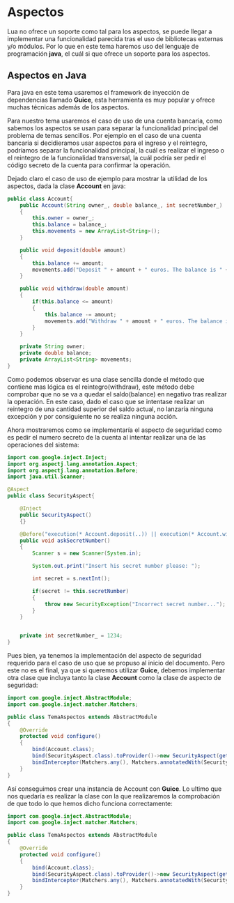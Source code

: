 # Aspectos
Lua no ofrece un soporte como tal para los aspectos, se puede llegar a implementar una funcionalidad parecida tras el uso de bibliotecas externas y/o módulos. Por lo que en este tema haremos uso del lenguaje de programación **java**, el cuál si que ofrece un soporte para los aspectos.
## Aspectos en Java
Para java en este tema usaremos el framework de inyección de dependencias llamado **Guice**, esta herramienta es muy popular y ofrece muchas técnicas además de los aspectos.

Para nuestro tema usaremos el caso de uso de una cuenta bancaria, como sabemos los aspectos se usan para separar la funcionalidad principal del problema de temas sencillos. Por ejemplo en el caso de una cuenta bancaria si decidieramos usar aspectos para el ingreso y el reintegro, podríamos separar la funcionalidad principal, la cuál es realizar el ingreso o el reintegro de la funcionalidad transversal, la cuál podría ser pedir el código secreto de la cuenta para confirmar la operación.

Dejado claro el caso de uso de ejemplo para mostrar la utilidad de los aspectos, dada la clase **Account** en java:

```java
public class Account{
    public Account(String owner_, double balance_, int secretNumber_)
    {
        this.owner = owner_;
        this.balance = balance_;
        this.movements = new ArrayList<String>();
    }

    public void deposit(double amount)
    {
        this.balance += amount;
        movements.add("Deposit " + amount + " euros. The balance is " + this.balance + " euros now.");
    }

    public void withdraw(double amount)
    {
        if(this.balance <= amount)
        {
            this.balance -= amount;
            movements.add("Withdraw " + amount + " euros. The balance is " + this.balance + " euros now.");
        }
    }

    private String owner;
    private double balance;
    private ArrayList<String> movements;
}
```

Como podemos observar es una clase sencilla donde el método que contiene mas lógica es el reintegro(withdraw), este método debe comprobar que no se va a quedar el saldo(balance) en negativo tras realizar la operación. En este caso, dado el caso que se intentase realizar un reintegro de una cantidad superior del saldo actual, no lanzaría ninguna excepción y por consiguiente no se realiza ninguna acción.

Ahora mostraremos como se implementaría el aspecto de seguridad como es pedir el numero secreto de la cuenta al intentar realizar una de las operaciones del sistema:

```java
import com.google.inject.Inject;
import org.aspectj.lang.annotation.Aspect;
import org.aspectj.lang.annotation.Before;
import java.util.Scanner;

@Aspect
public class SecurityAspect{

    @Inject
    public SecurityAspect()
    {}

    @Before("execution(* Account.deposit(..)) || execution(* Account.withdraw(..))")
    public void askSecretNumber()
    {
        Scanner s = new Scanner(System.in);

        System.out.print("Insert his secret number please: ");

        int secret = s.nextInt();

        if(secret != this.secretNumber)
        {
            throw new SecurityException("Incorrect secret number...");
        }
    }


    private int secretNumber_ = 1234;
}
```

Pues bien, ya tenemos la implementación del aspecto de seguridad requerido para el caso de uso que se propuso al inicio del documento. Pero este no es el final, ya que si queremos utilizar **Guice**, debemos implementar otra clase que incluya tanto la clase **Account** como la clase de aspecto de seguridad:

```java
import com.google.inject.AbstractModule;
import com.google.inject.matcher.Matchers;

public class TemaAspectos extends AbstractModule
{
    @Override
    protected void configure()
    {
        bind(Account.class);
        bind(SecurityAspect.class).toProvider()->new SecurityAspect(getInstance(Account.class).secretNumber());
        bindInterceptor(Matchers.any(), Matchers.annotatedWith(SecurityAspect.class), getInstance(SecurityAspect.class));
    }
}

```

Así conseguimos crear una instancia de Account con **Guice**. Lo ultimo que nos quedaría es realizar la clase con la que realizaremos la comprobación de que todo lo que hemos dicho funciona correctamente:

```java
import com.google.inject.AbstractModule;
import com.google.inject.matcher.Matchers;

public class TemaAspectos extends AbstractModule
{
    @Override
    protected void configure()
    {
        bind(Account.class);
        bind(SecurityAspect.class).toProvider()->new SecurityAspect(getInstance(Account.class).secretNumber());
        bindInterceptor(Matchers.any(), Matchers.annotatedWith(SecurityAspect.class), getInstance(SecurityAspect.class));
    }
}

```

